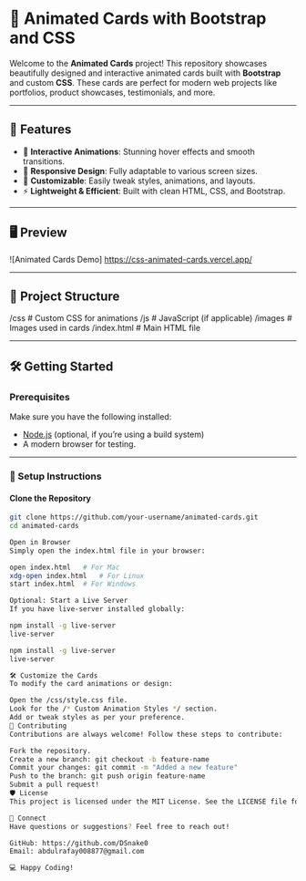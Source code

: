 # 🎨 Animated Cards with Bootstrap and CSS

Welcome to the **Animated Cards** project! This repository showcases beautifully designed and interactive animated cards built with **Bootstrap** and custom **CSS**. These cards are perfect for modern web projects like portfolios, product showcases, testimonials, and more.

---

## 🚀 Features
- 🌟 **Interactive Animations**: Stunning hover effects and smooth transitions.
- 📱 **Responsive Design**: Fully adaptable to various screen sizes.
- 🎨 **Customizable**: Easily tweak styles, animations, and layouts.
- ⚡ **Lightweight & Efficient**: Built with clean HTML, CSS, and Bootstrap.

---

## 🖥️ Preview

![Animated Cards Demo]  https://css-animated-cards.vercel.app/

---

## 📂 Project Structure

/css # Custom CSS for animations /js # JavaScript (if applicable) /images # Images used in cards /index.html # Main HTML file


---

## 🛠️ Getting Started

### Prerequisites
Make sure you have the following installed:
- [Node.js](https://nodejs.org/) (optional, if you’re using a build system)
- A modern browser for testing.

---

### 🚀 Setup Instructions

#### Clone the Repository
```bash
git clone https://github.com/your-username/animated-cards.git
cd animated-cards

Open in Browser
Simply open the index.html file in your browser:

open index.html   # For Mac
xdg-open index.html   # For Linux
start index.html  # For Windows

Optional: Start a Live Server
If you have live-server installed globally:

npm install -g live-server
live-server

npm install -g live-server
live-server

🛠️ Customize the Cards
To modify the card animations or design:

Open the /css/style.css file.
Look for the /* Custom Animation Styles */ section.
Add or tweak styles as per your preference.
🌟 Contributing
Contributions are always welcome! Follow these steps to contribute:

Fork the repository.
Create a new branch: git checkout -b feature-name
Commit your changes: git commit -m "Added a new feature"
Push to the branch: git push origin feature-name
Submit a pull request!
🛡️ License
This project is licensed under the MIT License. See the LICENSE file for more details.

🤝 Connect
Have questions or suggestions? Feel free to reach out!

GitHub: https://github.com/DSnake0
Email: abdulrafay008877@gmail.com

💻 Happy Coding!
